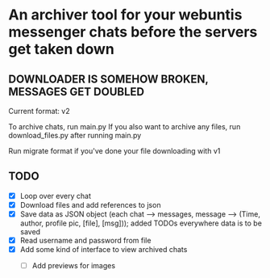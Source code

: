# An archiver tool for your webuntis messenger chats before the servers get taken down

## DOWNLOADER IS SOMEHOW BROKEN, MESSAGES GET DOUBLED

Current format: v2

To archive chats, run main.py
If you also want to archive any files, run download_files.py after running main.py

Run migrate format if you've done your file downloading with v1

## TODO
- [x] Loop over every chat
- [x] Download files and add references to json
- [x] Save data as JSON object (each chat --> messages, message --> (Time, author, profile pic, [file], [msg])); added TODOs everywhere data is to be saved
- [x] Read username and password from file
- [x] Add some kind of interface to view archived chats
    - [ ] Add previews for images

